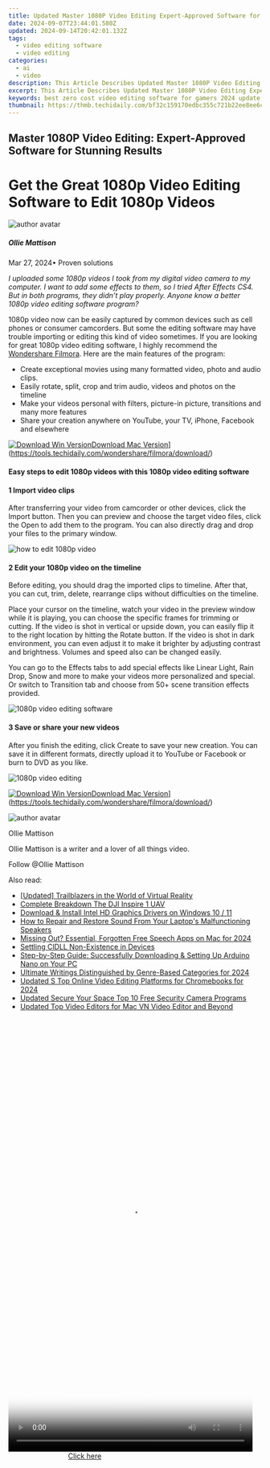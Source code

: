 ```yaml
---
title: Updated Master 1080P Video Editing Expert-Approved Software for Stunning Results for 2024
date: 2024-09-07T23:44:01.580Z
updated: 2024-09-14T20:42:01.132Z
tags: 
  - video editing software
  - video editing
categories: 
  - ai
  - video
description: This Article Describes Updated Master 1080P Video Editing Expert-Approved Software for Stunning Results for 2024
excerpt: This Article Describes Updated Master 1080P Video Editing Expert-Approved Software for Stunning Results for 2024
keywords: best zero cost video editing software for gamers 2024 update,elevate your storytelling expert approved 1080p video editing solutions,expert approved mts video editing software,master 1080p video editing expert approved software,master 1080p video editing expert approved software for stunning results,easy video editing for starters best free and paid software 2024,slow down your footage 10 video editing software for stunning results
thumbnail: https://thmb.techidaily.com/bf32c159170edbc355c721b22ee8ee6c67dda36feed408fdb0ec7f3ca8b4ddc2.jpg
---
```


## Master 1080P Video Editing: Expert-Approved Software for Stunning Results

# Get the Great 1080p Video Editing Software to Edit 1080p Videos

![author avatar](https://images.wondershare.com/filmora/article-images/ollie-mattison.jpg)

##### Ollie Mattison

 Mar 27, 2024• Proven solutions

_I uploaded some 1080p videos I took from my digital video camera to my computer. I want to add some effects to them, so I tried  After Effects CS4\. But in both programs, they didn’t play properly. Anyone know a better 1080p video editing software program?_

1080p video now can be easily captured by common devices such as cell phones or consumer camcorders. But some the editing software may have trouble importing or editing this kind of video sometimes. If you are looking for great 1080p video editing software, I highly recommend the [Wondershare Filmora](https://tools.techidaily.com/wondershare/filmora/download/). Here are the main features of the program:

* Create exceptional movies using many formatted video, photo and audio clips.
* Easily rotate, split, crop and trim audio, videos and photos on the timeline
* Make your videos personal with filters, picture-in picture, transitions and many more features
* Share your creation anywhere on YouTube, your TV, iPhone, Facebook and elsewhere

[![Download Win Version](https://images.wondershare.com/filmora/guide/download-btn-win.jpg)](https://tools.techidaily.com/wondershare/filmora/download/)[Download Mac Version](https://images.wondershare.com/filmora/guide/download-btn-mac.jpg)](https://tools.techidaily.com/wondershare/filmora/download/)

#### Easy steps to edit 1080p videos with this 1080p video editing software

#### 1 Import video clips

After transferring your video from camcorder or other devices, click the Import button. Then you can preview and choose the target video files, click the Open to add them to the program. You can also directly drag and drop your files to the primary window.

![how to edit 1080p video](https://images.wondershare.com/images/multimedia/video-editor/video-editor-main-interface.jpg)

#### 2 Edit your 1080p video on the timeline

Before editing, you should drag the imported clips to timeline. After that, you can cut, trim, delete, rearrange clips without difficulties on the timeline.

Place your cursor on the timeline, watch your video in the preview window while it is playing, you can choose the specific frames for trimming or cutting. If the video is shot in vertical or upside down, you can easily flip it to the right location by hitting the Rotate button. If the video is shot in dark environment, you can even adjust it to make it brighter by adjusting contrast and brightness. Volumes and speed also can be changed easily.

You can go to the Effects tabs to add special effects like Linear Light, Rain Drop, Snow and more to make your videos more personalized and special. Or switch to Transition tab and choose from 50+ scene transition effects provided.

![1080p video editing software](https://images.wondershare.com/images/multimedia/video-editor/video-editor-title-effect-intro.jpg)

#### 3 Save or share your new videos

After you finish the editing, click Create to save your new creation. You can save it in different formats, directly upload it to YouTube or Facebook or burn to DVD as you like.

![1080p video editing](https://images.wondershare.com/images/multimedia/video-editor/video-editor-output.jpg)

[![Download Win Version](https://images.wondershare.com/filmora/guide/download-btn-win.jpg)](https://tools.techidaily.com/wondershare/filmora/download/)[Download Mac Version](https://images.wondershare.com/filmora/guide/download-btn-mac.jpg)](https://tools.techidaily.com/wondershare/filmora/download/)

![author avatar](https://images.wondershare.com/filmora/article-images/ollie-mattison.jpg)

Ollie Mattison

Ollie Mattison is a writer and a lover of all things video.

Follow @Ollie Mattison

<ins class="adsbygoogle"
      style="display:block"
      data-ad-client="ca-pub-7571918770474297"
      data-ad-slot="8358498916"
      data-ad-format="auto"
      data-full-width-responsive="true"></ins>

<span class="atpl-alsoreadstyle">Also read:</span>
<div><ul>
<li><a href="https://some-skills.techidaily.com/updated-trailblazers-in-the-world-of-virtual-reality/"><u>[Updated] Trailblazers in the World of Virtual Reality</u></a></li>
<li><a href="https://extra-tips.techidaily.com/complete-breakdown-the-dji-inspire-1-uav/"><u>Complete Breakdown The DJI Inspire 1 UAV</u></a></li>
<li><a href="https://driver-download.techidaily.com/download-and-install-intel-hd-graphics-drivers-on-windows-10-11/"><u>Download & Install Intel HD Graphics Drivers on Windows 10 / 11</u></a></li>
<li><a href="https://video-creation-software.techidaily.com/how-to-repair-and-restore-sound-from-your-laptops-malfunctioning-speakers/"><u>How to Repair and Restore Sound From Your Laptop's Malfunctioning Speakers</u></a></li>
<li><a href="https://extra-support.techidaily.com/missing-out-essential-forgotten-free-speech-apps-on-mac-for-2024/"><u>Missing Out? Essential, Forgotten Free Speech Apps on Mac for 2024</u></a></li>
<li><a href="https://win-howtos.techidaily.com/settling-cldll-non-existence-in-devices/"><u>Settling ClDLL Non-Existence in Devices</u></a></li>
<li><a href="https://win-amazing.techidaily.com/step-by-step-guide-successfully-downloading-and-setting-up-arduino-nano-on-your-pc/"><u>Step-by-Step Guide: Successfully Downloading & Setting Up Arduino Nano on Your PC</u></a></li>
<li><a href="https://some-skills.techidaily.com/ultimate-writings-distinguished-by-genre-based-categories-for-2024/"><u>Ultimate Writings Distinguished by Genre-Based Categories for 2024</u></a></li>
<li><a href="https://video-creation-software.techidaily.com/updated-s-top-online-video-editing-platforms-for-chromebooks-for-2024/"><u>Updated S Top Online Video Editing Platforms for Chromebooks for 2024</u></a></li>
<li><a href="https://video-creation-software.techidaily.com/updated-secure-your-space-top-10-free-security-camera-programs/"><u>Updated Secure Your Space Top 10 Free Security Camera Programs</u></a></li>
<li><a href="https://video-creation-software.techidaily.com/updated-top-video-editors-for-mac-vn-video-editor-and-beyond/"><u>Updated Top Video Editors for Mac VN Video Editor and Beyond</u></a></li>
</ul></div>

<!-- affiliate ads begin -->
<span id="1899850">
					<video width="486" height="864" style="cursor:pointer"
           poster="//a.impactradius-go.com/display-clicktoplayimage/1899850.png"
           onclick="if(!this.playClicked){this.play();this.setAttribute('controls',true);this.playClicked=true;}">
	   <source src="//a.impactradius-go.com/display-ad/14483-1899850">
	   <img src="//a.impactradius-go.com/display-clicktoplayimage/1899850.png" style="border: none; height: 100%; width: 100%; object-fit: contain">
	</video>
	<div style="width:304px;text-align:center"><a href="javascript:window.open(decodeURIComponent('https%3A%2F%2Felectronicx.pxf.io%2Fc%2F5597632%2F1899850%2F14483'), '_blank');void(0);">Click here</a></div>
</span>
<img height="0" width="0" src="https://imp.pxf.io/i/5597632/1899850/14483" style="position:absolute;visibility:hidden;" border="0" />
<!-- affiliate ads end -->

